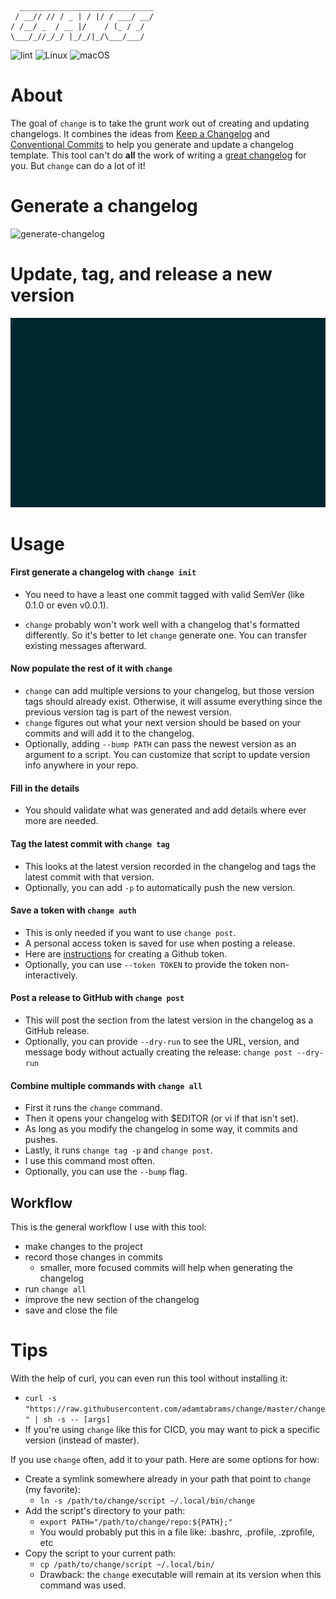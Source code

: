 ```
  ______________________________
 / __// // / _ | / |/ / ___/ __/
/ /__/ _  / __ |/    / (_ / _/
\___/_//_/_/ |_/_/|_/\___/___/
```


![lint](https://github.com/adamtabrams/change/workflows/lint/badge.svg)
![Linux](https://github.com/adamtabrams/change/workflows/linux/badge.svg)
![macOS](https://github.com/adamtabrams/change/workflows/macOS/badge.svg)


# About

The goal of `change` is to take the grunt work out of creating and updating changelogs.
It combines the ideas from [Keep a Changelog](https://keepachangelog.com/en/1.0.0/)
and [Conventional Commits](https://www.conventionalcommits.org/en/v1.0.0/)
to help you generate and update a changelog template.
This tool can't do **all** the work of writing a
[great changelog](https://keepachangelog.com/en/1.0.0/#bad-practices) for you.
But `change` can do a lot of it!


# Generate a changelog
![generate-changelog](./change-init-demo.gif)


# Update, tag, and release a new version
![change-all](./change-all-demo.gif)


# Usage

#### First generate a changelog with `change init`
* You need to have a least one commit tagged with valid SemVer (like 0.1.0 or even v0.0.1).

* `change` probably won't work well with a changelog that's formatted differently.
So it's better to let `change` generate one. You can transfer existing messages afterward.

#### Now populate the rest of it with `change`
* `change` can add multiple versions to your changelog, but those version tags should already exist.
Otherwise, it will assume everything since the previous version tag is part of the newest version.
* `change` figures out what your next version should be based on your commits and will add it to the changelog.
* Optionally, adding `--bump PATH` can pass the newest version as an argument to a script.
You can customize that script to update version info anywhere in your repo.

#### Fill in the details
* You should validate what was generated and add details where ever more are needed.

#### Tag the latest commit with `change tag`
* This looks at the latest version recorded in the changelog and tags the latest commit with that version.
* Optionally, you can add `-p` to automatically push the new version.

#### Save a token with `change auth`
* This is only needed if you want to use `change post`.
* A personal access token is saved for use when posting a release.
* Here are [instructions](https://help.github.com/en/github/authenticating-to-github/creating-a-personal-access-token-for-the-command-line#creating-a-token) for creating a Github token.
* Optionally, you can use `--token TOKEN` to provide the token non-interactively.

#### Post a release to GitHub with `change post`
* This will post the section from the latest version in the changelog as a GitHub release.
* Optionally, you can provide `--dry-run` to see the URL, version, and message body without
actually creating the release: `change post --dry-run`

#### Combine multiple commands with `change all`
* First it runs the `change` command.
* Then it opens your changelog with $EDITOR (or vi if that isn't set).
* As long as you modify the changelog in some way, it commits and pushes.
* Lastly, it runs `change tag -p` and `change post`.
* I use this command most often.
* Optionally, you can use the `--bump` flag.


## Workflow

This is the general workflow I use with this tool:
* make changes to the project
* record those changes in commits
    * smaller, more focused commits will help when generating the changelog
* run `change all`
* improve the new section of the changelog
* save and close the file


# Tips

With the help of curl, you can even run this tool without installing it:
* `curl -s "https://raw.githubusercontent.com/adamtabrams/change/master/change" | sh -s -- [args]`
* If you're using `change` like this for CICD, you may want to pick a specific version (instead of master).

If you use `change` often, add it to your path. Here are some options for how:
* Create a symlink somewhere already in your path that point to `change` (my favorite):
    * `ln -s /path/to/change/script ~/.local/bin/change`
* Add the script's directory to your path:
    * `export PATH="/path/to/change/repo:${PATH};"`
    * You would probably put this in a file like: .bashrc, .profile, .zprofile, etc
* Copy the script to your current path:
    * `cp /path/to/change/script ~/.local/bin/`
    * Drawback: the `change` executable will remain at its version when this command was used.
